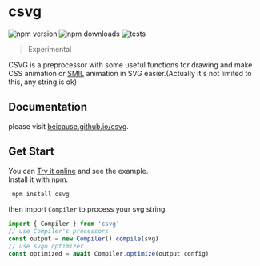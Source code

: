 # csvg

![npm version](https://img.shields.io/npm/v/csvg.svg)
![npm downloads](https://img.shields.io/npm/dt/csvg.svg)
![tests](https://img.shields.io/github/workflow/status/beicause/csvg/Test)

> Experimental  

CSVG is a preprocessor with some useful functions for drawing and make CSS animation or [SMIL](https://developer.mozilla.org/en-US/docs/Web/SVG/SVG_animation_with_SMIL) animation in SVG easier.(Actually it's not limited to this, any string is ok)  

## Documentation

please visit [beicause.github.io/csvg](https://beicause.github.io/csvg).

## Get Start

You can [Try it online](https://csvg-explorer.netlify.app) and see the example.    
Install it with npm.

```sh
 npm install csvg
 ```

 then import `Compiler` to process your svg string.
 

```ts
import { Compiler } from 'csvg'
// use Compiler's processors
const output = new Compiler().compile(svg)
// use svgo optimizer
const optimized = await Compiler.optimize(output,config)
 ```
